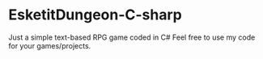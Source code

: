 # EsketitDungeon-C-sharp
Just a simple text-based RPG game coded in C#
Feel free to use my code for your games/projects. 
